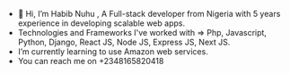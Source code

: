 - 👋 Hi, I’m Habib Nuhu , A Full-stack developer from Nigeria with 5 years experience in developing scalable web apps.
-   Technologies and Frameworks I've worked with => Php, Javascript, Python, Django, React JS, Node JS, Express JS, Next JS.
-   I’m currently learning to use Amazon web services.
-   You can reach me on +2348165820418

<!---
d0uph1x/d0uph1x is a ✨ special ✨ repository because its `README.md` (this file) appears on your GitHub profile.
You can click the Preview link to take a look at your changes.
--->
